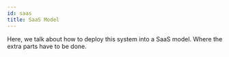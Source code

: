 ```yaml
---
id: saas
title: SaaS Model
---
```


Here, we talk about how to deploy this system into a SaaS model. Where the extra parts have to be done.
